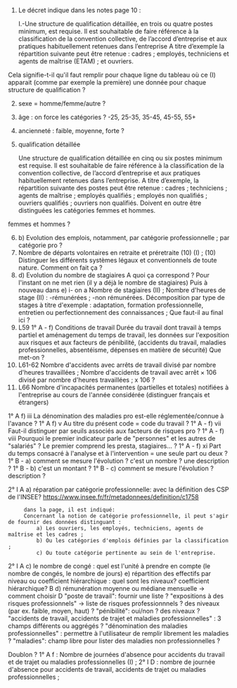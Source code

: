 1. Le décret indique dans les notes page 10 :

    I.-Une structure de qualification détaillée, en trois ou quatre postes minimum, est requise. Il est souhaitable de faire référence à la classification de la convention
    collective, de l’accord d’entreprise et aux pratiques habituellement retenues dans l’entreprise
    A titre d’exemple la répartition suivante peut être retenue : cadres ; employés, techniciens et agents de maîtrise (ETAM) ; et ouvriers.

Cela signifie-t-il qu'il faut remplir pour chaque ligne du tableau où ce (I) apparait (comme par exemple la première) une donnée pour chaque structure de qualification ?

2. sexe = homme/femme/autre ?
3. âge : on force les catégories ? -25, 25-35, 35-45, 45-55, 55+
4. ancienneté : faible, moyenne, forte ?
5. qualification détaillée 

    Une structure de qualification détaillée en cinq ou six postes minimum est requise. Il est souhaitable de faire référence à la classification de la convention
collective, de l’accord d’entreprise et aux pratiques habituellement retenues dans l’entreprise.
    A titre d’exemple, la répartition suivante des postes peut être retenue : cadres ; techniciens ; agents de maîtrise ; employés qualifiés ; employés non qualifiés ;
ouvriers qualifiés ; ouvriers non qualifiés. Doivent en outre être distinguées les catégories femmes et hommes.

femmes et hommes ?

6. b) Evolution des emplois, notamment, par catégorie professionnelle ;
par catégorie pro ?
7. Nombre de départs volontaires en retraite et préretraite (10) (I) ;
(10) Distinguer les différents systèmes légaux et conventionnels de toute nature.
Comment on fait ça ?
8. d) Evolution du nombre de stagiaires
A quoi ça correspond ? Pour l'instant on ne met rien (il y a déjà le nombre de stagiaires)
Puis à nouveau dans e) i- on a
Nombre de stagiaires (II) ;
Nombre d'heures de stage (II) :
-rémunérées ;
-non rémunérées.
Décomposition par type de stages à titre d'exemple : adaptation, formation professionnelle, entretien ou perfectionnement des connaissances ;
Que faut-il au final ici ?
9. L59
1° A - f) Conditions de travail
    Durée du travail dont travail à temps partiel et aménagement du temps de travail, 
    les données sur l'exposition aux risques et aux facteurs de pénibilité, 
    (accidents du travail, maladies professionnelles, absentéisme, dépenses en matière de sécurité)
Que met-on ?
10. L61-62
    Nombre d'accidents avec arrêts de travail divisé par nombre d'heures travaillées ;
    Nombre d'accidents de travail avec arrêt × 106 divisé par nombre d'heures travaillées ;
x 106 ?
11. L66
    Nombre d'incapacités permanentes (partielles et totales) notifiées à l'entreprise au cours de l'année considérée (distinguer français et étrangers)

1° A f) iii La dénomination des maladies pro est-elle réglementée/connue à l'avance ?
1° A f) v Au titre du présent code = code du travail ?
1° A - f) vii Faut-il distinguer par seuils associés aux facteurs de risques pro ?
1° A - f) viii Pourquoi le premier indicateur parle de "personnes" et les autres de "salariés" ? Le premier comprend les presta, stagiaires... ? 
1° A - f) xi Part du temps consacré à l'analyse et à l'intervention = une seule part ou deux ?
1° B - a) comment se mesure l'évolution ? c'est un nombre ? une description ?
1° B - b) c'est un montant ?
1° B - c) comment se mesure l'évolution ? description ?

2° I A a) réparation par catégorie professionnelle: avec la définition des CSP de l'INSEE?
 https://www.insee.fr/fr/metadonnees/definition/c1758

         dans la page, il est indiqué:
         Concernant la notion de catégorie professionnelle, il peut s'agir de fournir des données distinguant :
             a) Les ouvriers, les employés, techniciens, agents de maîtrise et les cadres ;
             b) Ou les catégories d'emplois définies par la classification ;
             c) Ou toute catégorie pertinente au sein de l'entreprise.


 2° I A c) le nombre de congé : quel est l'unité à prendre en compte (le nombre de congés, le nombre de jours)
        e) répartition des effectifs  par niveau ou coefficient hiérarchique : quel sont les niveaux? coefficient hiérarchique?
      B d) rémunération moyenne ou médiane mensuelle -> comment choisir
      D "poste de travail": fournir une liste ?
        "expositions à des risques professionnels" -> liste de risques professionnnels ? des niveaux (par ex. faible, moyen, haut) ?
        "pénibilité": oui/non ? des niveaux ?
        "accidents de travail, accidents de trajet et maladies professionnelles" : 3 champs différents ou aggrégés ?
        "dénomination des maladies professionnelles" : permettre à l'utilisateur de remplir librement les maladies ?
        "maladies": champ libre pour lister des maladies non professionnelles ?


Doublon ?
1° A f : Nombre de journées d'absence pour accidents du travail et de trajet ou maladies professionnelles (I) ;
2° I D : nombre de journée d'absence pour accidents de travail, accidents de trajet ou maladies professionnelles ;